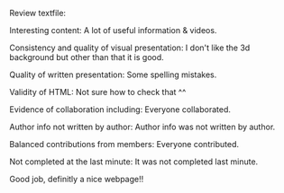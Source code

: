 Review textfile:

Interesting content:
A lot of useful information & videos.

Consistency and quality of visual presentation:
I don't like the 3d background but other than that it is good. 

Quality of written presentation:
Some spelling mistakes.

Validity of HTML:
Not sure how to check that ^^

Evidence of collaboration including:
Everyone collaborated. 

Author info not written by author:
Author info was not written by author.

Balanced contributions from members:
Everyone contributed.

Not completed at the last minute:
It was not completed last minute.

Good job, definitly a nice webpage!! 
